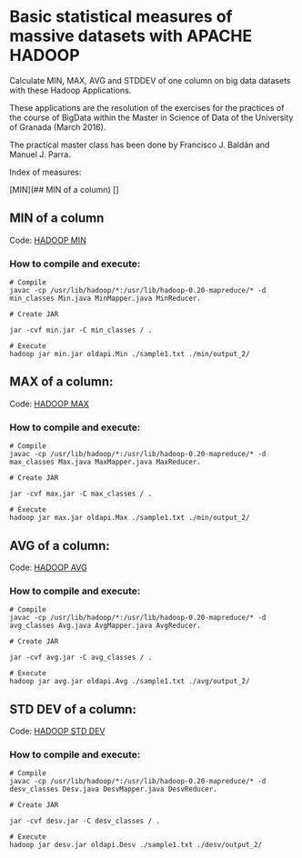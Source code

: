# Basic statistical measures of massive datasets with APACHE HADOOP

Calculate MIN, MAX, AVG and STDDEV of one column on big data datasets with these Hadoop Applications.

These applications are the resolution of the exercises for the practices of the course of BigData within the Master in Science of Data of the University of Granada (March 2016). 

The practical master class has been done by Francisco J. Baldán and Manuel J. Parra.


Index of measures:

[MIN](## MIN of a column)
[]


## MIN of a column

Code: [HADOOP MIN](./hadoop-min/)

### How to compile and execute:

```
# Compile
javac -cp /usr/lib/hadoop/*:/usr/lib/hadoop-0.20-mapreduce/* -d min_classes Min.java MinMapper.java MinReducer.

# Create JAR

jar -cvf min.jar -C min_classes / .

# Execute 
hadoop jar min.jar oldapi.Min ./sample1.txt ./min/output_2/
```


## MAX of a column:

Code: [HADOOP MAX](./hadoop-max/)

### How to compile and execute:

```
# Compile
javac -cp /usr/lib/hadoop/*:/usr/lib/hadoop-0.20-mapreduce/* -d max_classes Max.java MaxMapper.java MaxReducer.

# Create JAR

jar -cvf max.jar -C max_classes / .

# Execute
hadoop jar max.jar oldapi.Max ./sample1.txt ./min/output_2/
```

## AVG of a column:

Code: [HADOOP AVG](./hadoop-avg/)

### How to compile and execute:

```
# Compile
javac -cp /usr/lib/hadoop/*:/usr/lib/hadoop-0.20-mapreduce/* -d avg_classes Avg.java AvgMapper.java AvgReducer.

# Create JAR

jar -cvf avg.jar -C avg_classes / .

# Execute
hadoop jar avg.jar oldapi.Avg ./sample1.txt ./avg/output_2/
```



## STD DEV of a column:

Code: [HADOOP STD DEV](./hadoop-stddev/)

### How to compile and execute:

```
# Compile
javac -cp /usr/lib/hadoop/*:/usr/lib/hadoop-0.20-mapreduce/* -d desv_classes Desv.java DesvMapper.java DesvReducer.

# Create JAR

jar -cvf desv.jar -C desv_classes / .

# Execute
hadoop jar desv.jar oldapi.Desv ./sample1.txt ./desv/output_2/
```

